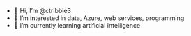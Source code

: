 - 👋 Hi, I’m @ctribble3
- 👀 I’m interested in data, Azure, web services, programming
- 🌱 I’m currently learning artificial intelligence

<!---
ctribble3/ctribble3 is a ✨ special ✨ repository because its `README.md` (this file) appears on your GitHub profile.
You can click the Preview link to take a look at your changes.
--->
